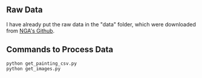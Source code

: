 ## Raw Data

I have already put the raw data in the "data" folder, which were downloaded from [NGA's Github](https://github.com/NationalGalleryOfArt/opendata/tree/main/data).

## Commands to Process Data

```shell
python get_painting_csv.py
python get_images.py
```